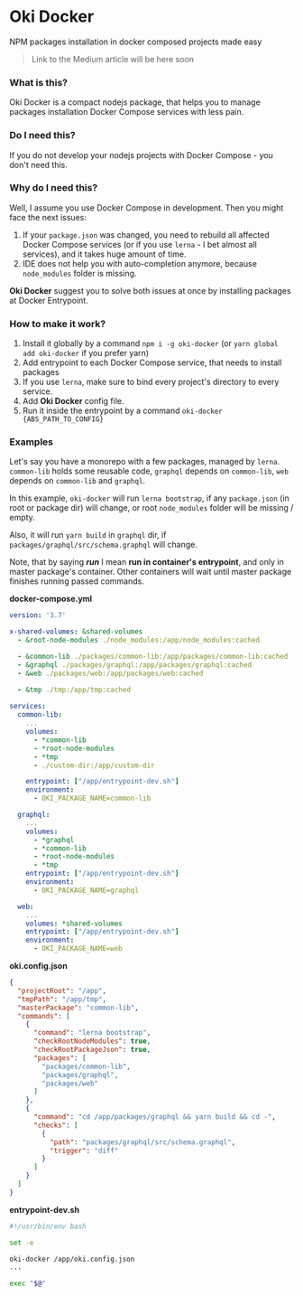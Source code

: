 # Oki Docker
NPM packages installation in docker composed projects made easy

> Link to the Medium article will be here soon

### What is this?

Oki Docker is a compact nodejs package, that helps you to manage packages installation Docker Compose services with less pain.

### Do I need this?

If you do not develop your nodejs projects with Docker Compose - you don't need this.

### Why do I need this?

Well, I assume you use Docker Compose in development. Then you might face the next issues:
1. If your `package.json` was changed, you need to rebuild all affected Docker Compose services (or if you use `lerna` - I bet almost all services), and it takes huge amount of time.
2. IDE does not help you with auto-completion anymore, because `node_modules` folder is missing.

**Oki Docker** suggest you to solve both issues at once by installing packages at Docker Entrypoint.

### How to make it work?

1. Install it globally by a command `npm i -g oki-docker` (or `yarn global add oki-docker` if you prefer yarn)
2. Add entrypoint to each Docker Compose service, that needs to install packages
3. If you use `lerna`, make sure to bind every project's directory to every service.
4. Add **Oki Docker** config file.
5. Run it inside the entrypoint by a command `oki-docker {ABS_PATH_TO_CONFIG}`

### Examples

Let's say you have a monorepo with a few packages, managed by `lerna`. `common-lib` holds some reusable code, `graphql` depends on `common-lib`, `web` depends on `common-lib` and `graphql`.

In this example, `oki-docker` will run `lerna bootstrap`, if any `package.json` (in root or package dir) will change, or root `node_modules` folder will be missing / empty.

Also, it will run `yarn build` in `graphql` dir, if `packages/graphql/src/schema.graphql` will change.

Note, that by saying **_run_** I mean **run in container's entrypoint**, and only in master package's container. Other containers will wait until master package finishes running passed commands.

**docker-compose.yml**

```yaml
version: '3.7'

x-shared-volumes: &shared-volumes
  - &root-node-modules ./node_modules:/app/node_modules:cached

  - &common-lib ./packages/common-lib:/app/packages/common-lib:cached
  - &graphql ./packages/graphql:/app/packages/graphql:cached
  - &web ./packages/web:/app/packages/web:cached

  - &tmp ./tmp:/app/tmp:cached
    
services:
  common-lib:
    ...
    volumes:
      - *common-lib
      - *root-node-modules
      - *tmp
      - ./custom-dir:/app/custom-dir

    entrypoint: ["/app/entrypoint-dev.sh"]
    environment:
      - OKI_PACKAGE_NAME=common-lib

  graphql:
    ...
    volumes:
      - *graphql
      - *common-lib
      - *root-node-modules
      - *tmp
    entrypoint: ["/app/entrypoint-dev.sh"]
    environment:
      - OKI_PACKAGE_NAME=graphql

  web:
    ...
    volumes: *shared-volumes
    entrypoint: ["/app/entrypoint-dev.sh"]
    environment:
      - OKI_PACKAGE_NAME=web
```

**oki.config.json**

```json
{
  "projectRoot": "/app",
  "tmpPath": "/app/tmp",
  "masterPackage": "common-lib",
  "commands": [
    {
      "command": "lerna bootstrap",
      "checkRootNodeModules": true,
      "checkRootPackageJson": true,
      "packages": [
        "packages/common-lib",
        "packages/graphql",
        "packages/web"
      ]
    },
    {
      "command": "cd /app/packages/graphql && yarn build && cd -",
      "checks": [
        {
          "path": "packages/graphql/src/schema.graphql",
          "trigger": "diff"
        }
      ]
    }
  ]
}
```

**entrypoint-dev.sh**

```bash
#!/usr/bin/env bash

set -e

oki-docker /app/oki.config.json
...

exec "$@"
```
